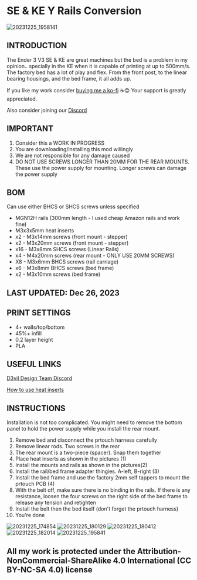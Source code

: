 #  SE & KE Y Rails Conversion
![20231225_1958141](https://github.com/D3vil-Design/Ender3-V3-KE-Hardware-Mods/assets/145330457/19c17aea-6d5a-4a31-b0b7-f6f75f979cae)


## INTRODUCTION

The Ender 3 V3 SE & KE are great machines but the bed is a problem in my opinion.. specially in the KE when it is capable of printing at up to 500mm/s. The factory bed has a lot of play and flex. From the front post, to the linear bearing housings, and the bed frame, it all adds up.




If you like my work consider [buying me a ko-fi](https://ko-fi.com/derrickdarrell) ☕😊 Your support is greatly appreciated.

Also consider joining our [Discord](https://discord.gg/d3vil-design)



## IMPORTANT

1. Consider this a WORK IN PROGRESS
2. You are downloading/installing this mod willingly
3. We are not responsible for any damage caused
4. DO NOT USE SCREWS LONGER THAN 20MM FOR THE REAR MOUNTS. These use the power supply for mounting. Longer screws can damage the power supply


## BOM
Can use either BHCS or SHCS screws unless specified

- MGN12H rails (300mm length - I used cheap Amazon rails and work fine)
- M3x3x5mm heat inserts
- x2 - M3x14mm screws (front mount - stepper)
- x2 - M3x20mm screws (front mount - stepper)
- x16 - M3x8mm SHCS screws (Linear Rails)
- x4 - M4x20mm screws (rear mount - ONLY USE 20MM SCREWS)
- X8 - M3x6mm BHCS screws (rail carriage)
- x6 - M3x8mm BHCS screws (bed frame)
- x2 - M3x10mm screws (bed frame)



## LAST UPDATED: Dec 26, 2023


## PRINT SETTINGS

- 4+ walls/top/bottom
- 45%+ infill
- 0.2 layer height
- PLA


## USEFUL LINKS

[D3vil Design Team Discord](https://discord.gg/d3vil-design)

[How to use heat inserts](https://ultimaker.com/learn/how-to-use-heat-set-inserts-to-securely-fasten-3d-printed-parts/)


## INSTRUCTIONS

Installation is not too complicated. You might need to remove the bottom panel to hold the power supply while you install the rear mount. 

1. Remove bed and disconnect the prtouch harness carefully
2. Remove linear rods. Two screws in the rear 
3. The rear mount is a two-piece (spacer). Snap them together
4. Place heat inserts as shown in the pictures (1)
5. Install the mounts and rails as shown in the pictures(2)
6. Install the rail/bed frame adapter thingies. A-left, B-right (3)
7. Install the bed frame and use the factory 2mm self tappers to mount the prtouch PCB (4)
8. With the belt off, make sure there is no binding in the rails. If there is any resistance, loosen the four screws on the right side of the bed frame to release any tension and retighten 
9. Install the belt then the bed itself (don't forget the prtouch harness)
10. You're done

![20231225_174854](https://github.com/D3vil-Design/Ender3-V3-KE-Hardware-Mods/assets/145330457/56b21f92-19fe-49c1-8082-f26fc642abbe)
![20231225_180129](https://github.com/D3vil-Design/Ender3-V3-KE-Hardware-Mods/assets/145330457/d81acc89-69f6-46dc-83c2-7b39cda27031)
![20231225_180412](https://github.com/D3vil-Design/Ender3-V3-KE-Hardware-Mods/assets/145330457/f46829b6-bc0b-4c5d-bbbe-4b028b9d4ba9)
![20231225_182014](https://github.com/D3vil-Design/Ender3-V3-KE-Hardware-Mods/assets/145330457/9e0d2630-326d-4484-9ad2-bec86043270b)
![20231225_195841](https://github.com/D3vil-Design/Ender3-V3-KE-Hardware-Mods/assets/145330457/4afaf34e-f99f-4a2d-b4ee-d49d5d92eca8)





## All my work is protected under the **Attribution-NonCommercial-ShareAlike 4.0 International (CC BY-NC-SA 4.0)** license

